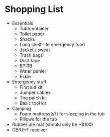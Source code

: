 # Shopping List

* Essentials
    * Tub/container
    * Toilet paper
    * Snacks
    * Long shelf-life emergency food
    * Jacket / sweat
    * Trash bags
    * Duct tape
    * EPIRB
    * Water panier
    * Eskie
* Emergency stuff
    * First aid kit
    * Jumper cables
    * Tire patch kit
    * Basic tool kit
* Camping
    * Foam mattress(s?) for sleeping in the tub
    * Pillows for the tub
* Rubber ute mat (should only be ~$100)
* CB/UHF receiver
